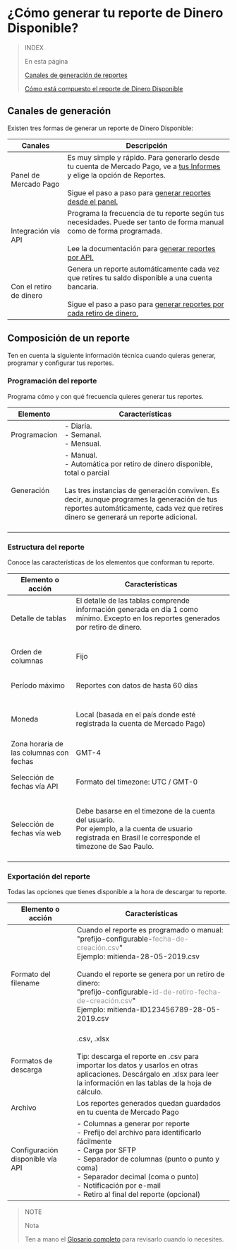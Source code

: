 # ¿Cómo generar tu reporte de Dinero Disponible?

> INDEX
>
> En esta página
>
> [Canales de generación de reportes](#bookmark_canales_de_generación)
>
> [Cómo está compuesto el reporte de Dinero Disponible](#bookmark_composición_de_un_reporte)


## Canales de generación

Existen tres formas de generar un reporte de Dinero Disponible:

| Canales | Descripción |
| ------- | ----------- |
| Panel de Mercado Pago | Es muy simple y rápido. Para generarlo desde tu cuenta de Mercado Pago, ve a [tus Informes](https://www.mercadopago.com.ar/balance/reports) y elige la opción de Reportes.<br/><br/>Sigue el paso a paso para [generar reportes desde el panel.](https://www.mercadopago.com/developers/es/guides/manage-account/reports/available-money/panel) |
| Integración vía API | Programa la frecuencia de tu reporte según tus necesidades. Puede ser tanto de forma manual como de forma programada.<br/><br/>Lee la documentación para [generar reportes por API.](https://www.mercadopago.com/developers/es/guides/manage-account/reports/available-money/api) |
| Con el retiro de dinero | Genera un reporte automáticamente cada vez que retires tu saldo disponible a una cuenta bancaria.<br/><br/>Sigue el paso a paso para [generar reportes por cada retiro de dinero.](https://www.mercadopago.com/developers/es/guides/manage-account/reports/available-money/withdrawal) |


## Composición de un reporte

Ten en cuenta la siguiente información técnica cuando quieras generar, programar y configurar tus reportes.

### Programación del reporte
Programa cómo y con qué frecuencia quieres generar tus reportes. 


| Elemento | Características |
| ------------ |	--------    |
| Programacion | -  Diaria.<br/>  -  Semanal.<br/>-  Mensual. <br/> |
| Generación  | -  Manual.<br/>  -  Automática por retiro de dinero disponible, total o parcial <br/><br/>Las tres instancias de generación conviven. Es decir, aunque programes la generación de tus reportes automáticamente, cada vez que retires dinero se generará un reporte adicional.<br/> <br/>  |


### Estructura del reporte
Conoce las características de los elementos que conforman tu reporte.


| Elemento o acción | Características |
| ------------ |	--------    |
| Detalle de tablas | El detalle de las tablas comprende información generada en día 1 como mínimo. Excepto en los reportes generados por retiro de dinero. <br/> <br/>  |
| Orden de columnas |<br/> Fijo <br/> <br/> |
| Período máximo | <br/> Reportes con datos de hasta 60 días <br/> <br/> |
| Moneda | <br/> Local (basada en el país donde esté registrada la cuenta de Mercado Pago) <br/> <br/> |
| Zona horaria de las columnas con fechas | <br/> GMT-4 <br/> <br/> |
| Selección de fechas vía API |<br/>  Formato del timezone: UTC / GMT-0 <br/> <br/> |
| Selección de fechas vía web | <br/> Debe basarse en el timezone de la cuenta del usuario. <br/>Por ejemplo, a la cuenta de usuario registrada en Brasil le corresponde el timezone de Sao Paulo. <br/> <br/> |


### Exportación del reporte
Todas las opciones que tienes disponible a la hora de descargar tu reporte.

| Elemento o acción | Características |
| ------------ |	--------    |
| Formato del filename | Cuando el reporte es programado o manual:<br/> "prefijo-configurable-<span style='color:#999999;'>fecha-de-creación.csv</span>" <br/> Ejemplo:  mitienda-28-05-2019.csv <br/><br/> Cuando el reporte se genera por un retiro de dinero: <br/> "prefijo-configurable-<span style='color:#999999;'>id-de-retiro-fecha-de-creación.csv</span>"<br/> Ejemplo: mitienda-ID123456789-28-05-2019.csv <br/> <br/> |
| Formatos de descarga | .csv, .xlsx <br/><br/>Tip: descarga el reporte en .csv para importar los datos y usarlos en otras aplicaciones. Descárgalo en .xlsx para leer la información en las tablas de la hoja de cálculo. |
| Archivo | Los reportes generados quedan guardados en tu cuenta de Mercado Pago |
| Configuración disponible vía API | -  Columnas a generar por reporte<br/> -  Prefijo del archivo para identificarlo fácilmente<br/> -  Carga por SFTP<br/> -  Separador de columnas (punto o punto y coma)<br/> -  Separador decimal (coma o punto)<br/> -  Notificación por e-mail<br/> -  Retiro al final del reporte (opcional) <br/> |


> NOTE
>
> Nota
>
> Ten a mano el [Glosario completo](https://www.mercadopago.com/developers/es/guides/manage-account/reports/available-money/glossary) para revisarlo cuando lo necesites.
